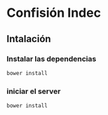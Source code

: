 # Confisión Indec


## Intalación

### Instalar las dependencias

```bash
bower install
```
### iniciar el server

```bash
bower install
```




